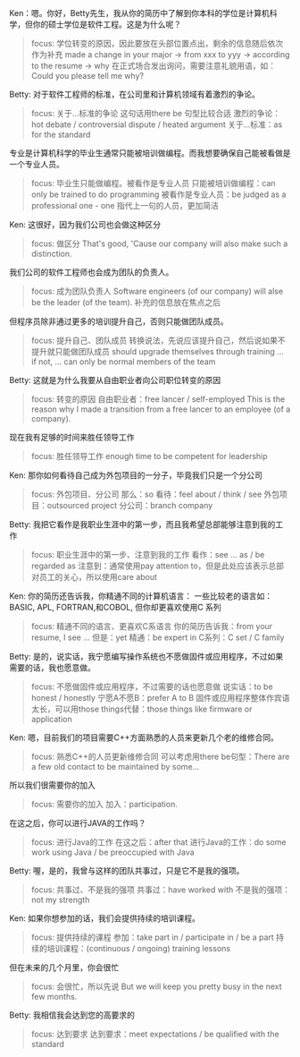 Ken：嗯。你好，Betty先生，我从你的简历中了解到你本科的学位是计算机科学，但你的硕士学位是软件工程。这是为什么呢？

> focus: 学位转变的原因，因此要放在头部位置点出，剩余的信息随后依次作为补充
> made a change in your major -> from xxx to yyy -> according to the resume -> why
> 在正式场合发出询问，需要注意礼貌用语，如：Could you please tell me why?

Betty: 对于软件工程师的标准，在公司里和计算机领域有着激烈的争论。

> focus: 关于...标准的争论
> 这句话用there be 句型比较合适
> 激烈的争论：hot debate / controversial dispute / heated argument
> 关于...标准：as for the standard

专业是计算机科学的毕业生通常只能被培训做编程。而我想要确保自己能被看做是一个专业人员。

> focus: 毕业生只能做编程。被看作是专业人员
> 只能被培训做编程：can only be trained to do programming
> 被看作是专业人员：be judged as a professional one - one 指代上一句的人员，更加简洁

Ken: 这很好，因为我们公司也会做这种区分

> focus: 做区分
> That's good, 'Cause our company will also make such a distinction.

我们公司的软件工程师也会成为团队的负责人。

> focus: 成为团队负责人
> Software engineers (of our company) will alse be the leader (of the team).
> 补充的信息放在焦点之后

但程序员除非通过更多的培训提升自己，否则只能做团队成员。

> focus: 提升自己、团队成员
> 转换说法，先说应该提升自己，然后说如果不提升就只能做团队成员
> should upgrade themselves through training ... if not, ... can only be normal members of the team

Betty: 这就是为什么我要从自由职业者向公司职位转变的原因

> focus: 转变的原因
> 自由职业者：free lancer / self-employed
> This is the reason why I made a transition from a free lancer to an employee (of a company).

现在我有足够的时间来胜任领导工作

> focus: 胜任领导工作
> enough time to be competent for leadership

Ken: 那你如何看待自己成为外包项目的一分子，毕竟我们只是一个分公司

> focus: 外包项目、分公司
> 那么：so
> 看待：feel about / think / see
> 外包项目：outsourced project
> 分公司：branch company

Betty: 我把它看作是我职业生涯中的第一步，而且我希望总部能够注意到我的工作

> focus: 职业生涯中的第一步、注意到我的工作
> 看作：see ... as / be regarded as
> 注意到：通常使用pay attention to，但是此处应该表示总部对员工的关心，所以使用care about

Ken: 你的简历还告诉我，你精通不同的计算机语言： 一些比较老的语言如： BASIC, APL, FORTRAN,和COBOL, 但你却更喜欢使用C 系列

> focus: 精通不同的语言、更喜欢C系语言
> 你的简历告诉我：from your resume, I see ...
> 但是：yet
> 精通：be expert in
> C系列：C set / C family

Betty: 是的，说实话，我宁愿编写操作系统也不愿做固件或应用程序，不过如果需要的话，我也愿意做。

> focus: 不愿做固件或应用程序，不过需要的话也愿意做
> 说实话：to be honest / honestly
> 宁愿A不愿B：prefer A to B
> 固件或应用程序整体作宾语太长，可以用those things代替：those things like firmware or application

Ken: 嗯，目前我们的项目需要C++方面熟悉的人员来更新几个老的维修合同。

> focus: 熟悉C++的人员更新维修合同
> 可以考虑用there be句型：There are a few old contact to be maintained by some...

所以我们很需要你的加入

> focus: 需要你的加入
> 加入：participation.

在这之后，你可以进行JAVA的工作吗？

> focus: 进行Java的工作
> 在这之后：after that
> 进行Java的工作：do some work using Java / be preoccupied with Java

Betty: 喔，是的，我曾与这样的团队共事过，只是它不是我的强项。

> focus: 共事过、不是我的强项
> 共事过：have worked with
> 不是我的强项：not my strength

Ken: 如果你想参加的话，我们会提供持续的培训课程。

> focus: 提供持续的课程
> 参加：take part in / participate in / be a part
> 持续的培训课程：(continuous / ongoing) training lessons

但在未来的几个月里，你会很忙

> focus: 会很忙，所以先说
> But we will keep you pretty busy in the next few months.

Betty: 我相信我会达到您的高要求的

> focus: 达到要求
> 达到要求：meet expectations / be qualified with the standard
